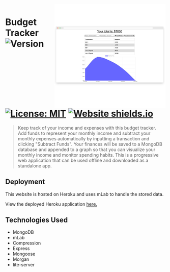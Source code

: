 <img src="https://github.com/journeycruz/BudgetTracker/blob/master/public/img/BudgetTracker.png" align="right" width="350px" />

# Budget Tracker <br /> ![Version](https://img.shields.io/github/v/release/journeycruz/BudgetTracker) [![License: MIT](https://img.shields.io/badge/License-MIT-yellow.svg)](https://opensource.org/licenses/MIT) [![Website shields.io](https://img.shields.io/website-up-down-green-red/http/shields.io.svg)](http://shields.io/)

> Keep track of your income and expenses with this budget tracker. Add funds to represent your monthly income and subtract your monthly expenses automatically by inputting a transaction and clicking "Subtract Funds". Your finances will be saved to a MongoDB database and appended to a graph so that you can visualize your monthly income and monitor spending habits. This is a progressive web application that can be used offline and downloaded as a standalone app.

## Deployment

This website is hosted on Heroku and uses mLab to handle the stored data.

View the deployed Heroku application <a href="https://budget-bud.herokuapp.com/">here.</a>

## Technologies Used

- MongoDB
- mLab
- Compression
- Express
- Mongoose
- Morgan
- lite-server
